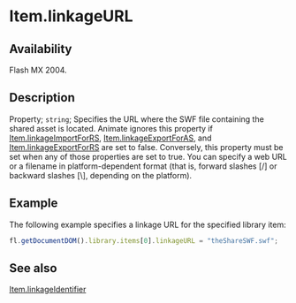 # Item.linkageURL

## Availability

Flash MX 2004.

## Description

Property; `string`; Specifies the URL where the SWF file containing the shared asset is located. Animate ignores this property if [Item.linkageImportForRS](../Item_object/Item11.md), [Item.linkageExportForAS](../Item_object/Item7.md), and [Item.linkageExportForRS](../Item_object/Item8.md) are set to false. Conversely, this property must be set when any of those properties are set to true. You can specify a web URL or a filename in platform-dependent format (that is, forward slashes \[/\] or backward slashes \[\\\], depending on the platform).

## Example

The following example specifies a linkage URL for the specified library item:

```javascript
fl.getDocumentDOM().library.items[0].linkageURL = "theShareSWF.swf";
```

## See also

[Item.linkageIdentifier](../Item_object/Item10.md)
